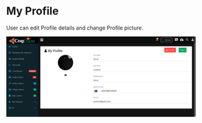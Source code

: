 # My Profile

User can edit Profile details and change Profile picture.

![](../.gitbook/assets/image%20%2855%29.png)


